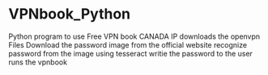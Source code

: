 # VPNbook_Python
Python program to use Free VPN book CANADA IP 
downloads the openvpn Files 
Download the password image from the official website 
recognize password from the image using tesseract 
writie the password to the user  
runs the vpnbook 

